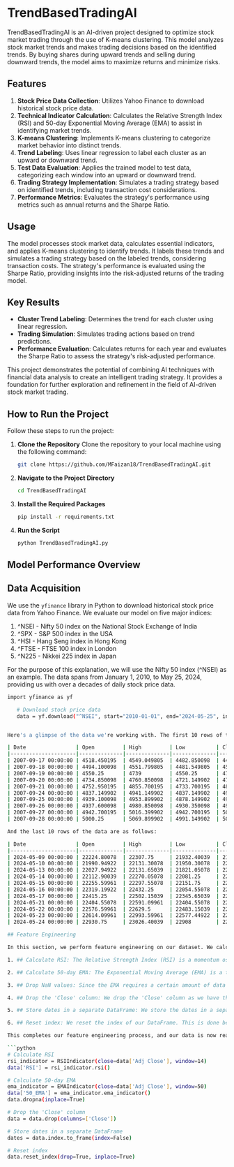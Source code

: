 # TrendBasedTradingAI

TrendBasedTradingAI is an AI-driven project designed to optimize stock market trading through the use of K-means clustering. This model analyzes stock market trends and makes trading decisions based on the identified trends. By buying shares during upward trends and selling during downward trends, the model aims to maximize returns and minimize risks.

## Features

1. **Stock Price Data Collection**: Utilizes Yahoo Finance to download historical stock price data.
2. **Technical Indicator Calculation**: Calculates the Relative Strength Index (RSI) and 50-day Exponential Moving Average (EMA) to assist in identifying market trends.
3. **K-means Clustering**: Implements K-means clustering to categorize market behavior into distinct trends.
4. **Trend Labeling**: Uses linear regression to label each cluster as an upward or downward trend.
5. **Test Data Evaluation**: Applies the trained model to test data, categorizing each window into an upward or downward trend.
6. **Trading Strategy Implementation**: Simulates a trading strategy based on identified trends, including transaction cost considerations.
7. **Performance Metrics**: Evaluates the strategy's performance using metrics such as annual returns and the Sharpe Ratio.

## Usage

The model processes stock market data, calculates essential indicators, and applies K-means clustering to identify trends. It labels these trends and simulates a trading strategy based on the labeled trends, considering transaction costs. The strategy's performance is evaluated using the Sharpe Ratio, providing insights into the risk-adjusted returns of the trading model.

## Key Results

- **Cluster Trend Labeling**: Determines the trend for each cluster using linear regression.
- **Trading Simulation**: Simulates trading actions based on trend predictions.
- **Performance Evaluation**: Calculates returns for each year and evaluates the Sharpe Ratio to assess the strategy's risk-adjusted performance.

This project demonstrates the potential of combining AI techniques with financial data analysis to create an intelligent trading strategy. It provides a foundation for further exploration and refinement in the field of AI-driven stock market trading.

## How to Run the Project

Follow these steps to run the project:

1. **Clone the Repository**
   Clone the repository to your local machine using the following command:
   ```bash
   git clone https://github.com/MFaizan18/TrendBasedTradingAI.git

2. **Navigate to the Project Directory**
   ```bash
   cd TrendBasedTradingAI

4. **Install the Required Packages**
   ```bash
   pip install -r requirements.txt

6. **Run the Script**
   ```bash
   python TrendBasedTradingAI.py

## Model Performance Overview

## Data Acquisition

We use the `yfinance` library in Python to download historical stock price data from Yahoo Finance. We evaluate our model on five major indices:

1. ^NSEI - Nifty 50 index on the National Stock Exchange of India
2. ^SPX - S&P 500 index in the USA
3. ^HSI - Hang Seng index in Hong Kong
4. ^FTSE - FTSE 100 index in London
5. ^N225 - Nikkei 225 index in Japan

For the purpose of this explanation, we will use the Nifty 50 index (^NSEI) as an example. The data spans from January 1, 2010, to May 25, 2024, providing us with over a decades of daily stock price data.

```bash
import yfinance as yf

   # Download stock price data
   data = yf.download("^NSEI", start="2010-01-01", end="2024-05-25", interval="1d")


Here's a glimpse of the data we're working with. The first 10 rows of the data are as follows:

| Date                | Open         | High         | Low          | Close        | Adj Close   | Volume |
|---------------------|--------------|--------------|--------------|--------------|-------------|--------|
| 2007-09-17 00:00:00 | 4518.450195  | 4549.049805  | 4482.850098  | 4494.649902  | 4494.649902 | 0      |
| 2007-09-18 00:00:00 | 4494.100098  | 4551.799805  | 4481.549805  | 4546.200195  | 4546.200195 | 0      |
| 2007-09-19 00:00:00 | 4550.25      | 4739         | 4550.25      | 4732.350098  | 4732.350098 | 0      |
| 2007-09-20 00:00:00 | 4734.850098  | 4760.850098  | 4721.149902  | 4747.549805  | 4747.549805 | 0      |
| 2007-09-21 00:00:00 | 4752.950195  | 4855.700195  | 4733.700195  | 4837.549805  | 4837.549805 | 0      |
| 2007-09-24 00:00:00 | 4837.149902  | 4941.149902  | 4837.149902  | 4932.200195  | 4932.200195 | 0      |
| 2007-09-25 00:00:00 | 4939.100098  | 4953.899902  | 4878.149902  | 4938.850098  | 4938.850098 | 0      |
| 2007-09-26 00:00:00 | 4937.600098  | 4980.850098  | 4930.350098  | 4940.5       | 4940.5      | 0      |
| 2007-09-27 00:00:00 | 4942.700195  | 5016.399902  | 4942.700195  | 5000.549805  | 5000.549805 | 0      |
| 2007-09-28 00:00:00 | 5000.25      | 5069.899902  | 4991.149902  | 5063.850098  | 5063.850098 | 0      |

And the last 10 rows of the data are as follows:

| Date                | Open         | High         | Low          | Close        | Adj Close   | Volume |
|---------------------|--------------|--------------|--------------|--------------|-------------|--------|
| 2024-05-09 00:00:00 | 22224.80078  | 22307.75     | 21932.40039  | 21957.5      | 21957.5     | 331300 |
| 2024-05-10 00:00:00 | 21990.94922  | 22131.30078  | 21950.30078  | 22055.19922  | 22055.19922 | 265800 |
| 2024-05-13 00:00:00 | 22027.94922  | 22131.65039  | 21821.05078  | 22104.05078  | 22104.05078 | 278200 |
| 2024-05-14 00:00:00 | 22112.90039  | 22270.05078  | 22081.25     | 22217.84961  | 22217.84961 | 230200 |
| 2024-05-15 00:00:00 | 22255.59961  | 22297.55078  | 22151.75     | 22200.55078  | 22200.55078 | 231900 |
| 2024-05-16 00:00:00 | 22319.19922  | 22432.25     | 22054.55078  | 22403.84961  | 22403.84961 | 368900 |
| 2024-05-17 00:00:00 | 22415.25     | 22502.15039  | 22345.65039  | 22466.09961  | 22466.09961 | 242700 |
| 2024-05-21 00:00:00 | 22404.55078  | 22591.09961  | 22404.55078  | 22529.05078  | 22529.05078 | 347600 |
| 2024-05-22 00:00:00 | 22576.59961  | 22629.5      | 22483.15039  | 22597.80078  | 22597.80078 | 290300 |
| 2024-05-23 00:00:00 | 22614.09961  | 22993.59961  | 22577.44922  | 22967.65039  | 22967.65039 | 369800 |
| 2024-05-24 00:00:00 | 22930.75     | 23026.40039  | 22908        | 22957.09961  | 22957.09961 | 261900 |

## Feature Engineering

In this section, we perform feature engineering on our dataset. We calculate and add new features that might be useful for our model.

1. ## Calculate RSI: The Relative Strength Index (RSI) is a momentum oscillator that measures the speed and change of price movements. It is used to identify overbought or oversold conditions in a market. We're using the RSIIndicator from the ta library to calculate the RSI with a window of 14 days (which is a common choice) based on the 'Adj Close' prices. The result is then added as a new column 'RSI' to our DataFrame.

2. ## Calculate 50-day EMA: The Exponential Moving Average (EMA) is a type of moving average that gives more weight to recent prices, which can make it more responsive to new information. We're calculating the 50-day EMA based on the 'Adj Close' prices and adding it as a new column '50_EMA' to our DataFrame.

3. ## Drop NaN values: Since the EMA requires a certain amount of data to start calculating, the first few rows of our '50_EMA' column will be NaN. We drop these rows with data.dropna(inplace=True).

4. ## Drop the 'Close' column: We drop the 'Close' column as we have the 'Adj Close' column which is a more accurate reflection of the stock's value, as it accounts for dividends and stock splits.

5. ## Store dates in a separate DataFrame: We store the dates in a separate DataFrame for future use, as we're going to reset the index of our main DataFrame in the next step.

6. ## Reset index: We reset the index of our DataFrame. This is done because we want our index to be a simple numerical index, which can be useful for certain operations or algorithms.

This completes our feature engineering process, and our data is now ready for the next steps of our analysis or modeling.

```python
# Calculate RSI
rsi_indicator = RSIIndicator(close=data['Adj Close'], window=14)
data['RSI'] = rsi_indicator.rsi()

# Calculate 50-day EMA
ema_indicator = EMAIndicator(close=data['Adj Close'], window=50)
data['50_EMA'] = ema_indicator.ema_indicator()
data.dropna(inplace=True)

# Drop the 'Close' column
data = data.drop(columns=['Close'])

# Store dates in a separate DataFrame
dates = data.index.to_frame(index=False)

# Reset index
data.reset_index(drop=True, inplace=True)



